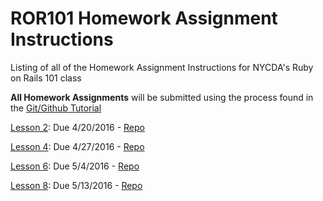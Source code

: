 # ROR101 Homework Assignment Instructions
Listing of all of the Homework Assignment Instructions for NYCDA's Ruby on Rails 101 class

**All Homework Assignments** will be submitted using the process found in the [Git/Github Tutorial](https://github.com/ROR101KG-0416/homework-assignment-instructions/blob/master/git_github_tutorial.pdf)

[Lesson 2](https://github.com/ROR101KG-0416/homework-assignment-instructions/blob/master/lesson_02.md): Due 4/20/2016  - [Repo](https://github.com/ROR101KG-0416/lesson-02-homework)

[Lesson 4](https://github.com/ROR101KG-0416/homework-assignment-instructions/blob/master/lesson_04.md): Due 4/27/2016  - [Repo](https://github.com/ROR101KG-0416/lesson-04-homework)

[Lesson 6](https://github.com/ROR101KG-0416/homework-assignment-instructions/blob/master/lesson_06.md): Due 5/4/2016  - [Repo](https://github.com/ROR101KG-0416/lesson-06-homework)

[Lesson 8](https://github.com/ROR101KG-0416/homework-assignment-instructions/blob/master/lesson_08.md): Due 5/13/2016  - [Repo](https://github.com/ROR101KG-0416/lesson-08-homework)
